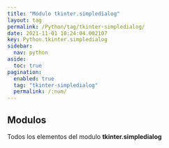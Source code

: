 ```yaml
---
title: "Módulo tkinter.simpledialog"
layout: tag
permalink: /Python/tag/tkinter-simpledialog/
date: 2021-11-01 10:24:04.002107
key: Python.tkinter.simpledialog
sidebar: 
  nav: python
aside: 
  toc: true
pagination: 
  enabled: true
  tag: "tkinter-simpledialog"
  permalink: /:num/
---
```


<h2>Modulos</h2>
Todos los elementos del modulo <strong>tkinter.simpledialog</strong>
